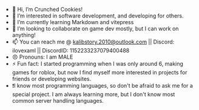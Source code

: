 - 👋 Hi, I’m Crunched Cookies!
- 👀 I’m interested in software development, and developing for others.
- 🌱 I’m currently learning Markdown and vitepress
- 💞️ I’m looking to collaborate on game dev mostly, but I can work on anything!
- 📫 You can reach me @ kalibstory.2010@outlook.com || Discord: ilovexaml || DiscordID: 1152233237079400488
- 😠 Pronouns: I am MALE
- ⚡ Fun fact: I started programming when I was only around 6, making games for roblox, but now I find myself more interested in projects for friends or developing websites.
- ❗I know most programming languages, so don't be afraid to ask me for a special project. I am always learning more, but I don't know most common server handling languages.

<!---
CrunchedCookies/CrunchedCookies is a ✨ special ✨ repository because its `README.md` (this file) appears on your GitHub profile.
You can click the Preview link to take a look at your changes.
--->
